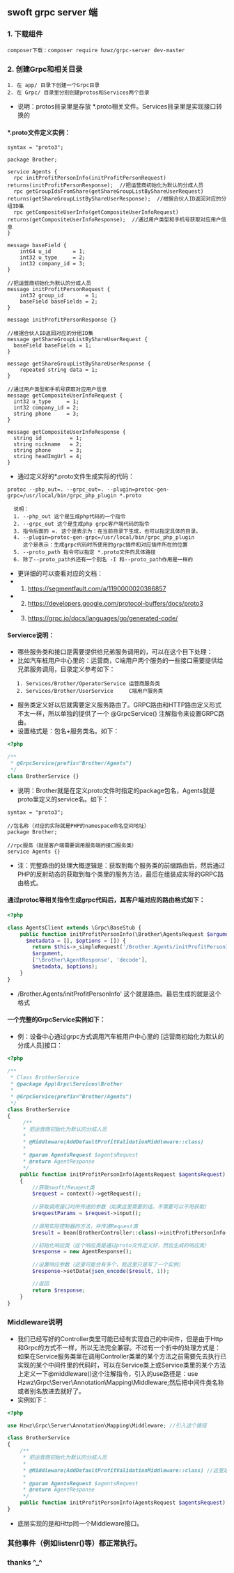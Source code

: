 ## swoft grpc server 端

### 1. 下载组件
````
composer下载：composer require hzwz/grpc-server dev-master
````

### 2. 创建Grpc和相关目录
````
1. 在 app/ 目录下创建一个Grpc目录
2. 在 Grpc/ 目录里分别创建protos和Services两个目录
````
- 说明：protos目录里是存放 *.proto相关文件。Services目录里是实现接口转换的
#### *.proto文件定义实例：
````text
syntax = "proto3";

package Brother;

service Agents {
  rpc initProfitPersonInfo(initProfitPersonRequest) returns(initProfitPersonResponse);  //把运营商初始化为默认的分成人员
  rpc getGroupIdsFromShare(getShareGroupListByShareUserRequest)  returns(getShareGroupListByShareUserResponse);  //根据合伙人ID返回对应的分组ID集
  rpc getCompositeUserInfo(getCompositeUserInfoRequest) returns(getCompositeUserInfoResponse);  //通过用户类型和手机号获取对应用户信息
}

message baseField {
    int64 u_id       = 1;
    int32 u_type     = 2;
    int32 company_id = 3;
}

//把运营商初始化为默认的分成人员
message initProfitPersonRequest {
    int32 group_id       = 1;
    baseField baseFields = 2;
}

message initProfitPersonResponse {}

//根据合伙人ID返回对应的分组ID集
message getShareGroupListByShareUserRequest {
  baseField baseFields = 1;
}

message getShareGroupListByShareUserResponse {
    repeated string data = 1;
}

//通过用户类型和手机号获取对应用户信息
message getCompositeUserInfoRequest {
  int32 u_type     = 1;
  int32 company_id = 2;
  string phone     = 3;
}

message getCompositeUserInfoResponse {
  string id         = 1;
  string nickname   = 2;
  string phone      = 3;
  string headImgUrl = 4;
}

````

- 通过定义好的*.proto文件生成实际的代码：

``protoc --php_out=. --grpc_out=. --plugin=protoc-gen-grpc=/usr/local/bin/grpc_php_plugin *.proto
``

````text  
  说明：
  1. --php_out 这个是生成php代码的一个指令
  2. --grpc_out 这个是生成php grpc客户端代码的指令
  3. 指令后面的 =. 这个是表示为：在当前目录下生成，也可以指定具体的目录。
  4. --plugin=protoc-gen-grpc=/usr/local/bin/grpc_php_plugin 
     这个是表示：生成grpc代码时所使用的grpc插件和对应插件所在的位置
  5. --proto_path 指令可以指定 *.proto文件的具体路径
  6. 除了--proto_path外还有一个别名 -I 和--proto_path作用是一样的
````
- 更详细的可以查看对应的文档：
- 1. https://segmentfault.com/a/1190000020386857
- 2. https://developers.google.com/protocol-buffers/docs/proto3
- 3. https://grpc.io/docs/languages/go/generated-code/
  
#### Servierce说明：

- 哪些服务类和接口是需要提供给兄弟服务调用的，可以在这个目下处理：
- 比如汽车桩用户中心里的：运营商，C端用户两个服务的一些接口需要提供给兄弟服务调用，目录定义参考如下：
````text 
   1. Services/Brother/OperatorService 运营商服务类
   2. Services/Brother/UserService     C端用户服务类
````

- 服务类定义好以后就需要定义服务路由了。GRPC路由和HTTP路由定义形式不太一样，所以单独的提供了一个 @GrpcService() 注解指令来设置GRPC路由。
- 设置格式是：包名+服务类名。如下：
````PHP
<?php

/**
 * @GrpcService(prefix="Brother/Agents")
 */
class BrotherService {}
````
- 说明：Brother就是在定义proto文件时指定的package包名，Agents就是proto里定义的service名。如下：

````text
syntax = "proto3";

//包名称（对应的实际就是PHP的namespace命名空间地址）
package Brother;

//rpc服务（就是客户端需要调用服务端的接口服务类）
service Agents {}
````
- 注：完整路由的处理大概逻辑是：获取到每个服务类的前缀路由后，然后通过PHP的反射动态的获取到每个类里的服务方法，最后在组装成实际的GRPC路由格式。

#### 通过protoc等相关指令生成grpc代码后，其客户端对应的路由格式如下：
````PHP
<?php

class AgentsClient extends \Grpc\BaseStub {
    public function initProfitPersonInfo(\Brother\AgentsRequest $argument,
      $metadata = [], $options = []) {
        return $this->_simpleRequest('/Brother.Agents/initProfitPersonInfo', //这个就是Grpc路由
        $argument,
        ['\Brother\AgentResponse', 'decode'],
        $metadata, $options);
    }
}
````
- /Brother.Agents/initProfitPersonInfo' 这个就是路由。最后生成的就是这个格式

#### 一个完整的GrpcService实例如下：
- 例：设备中心通过grpc方式调用汽车桩用户中心里的 [运营商初始化为默认的分成人员]接口：
````PHP
<?php

/**
 * Class BrotherService
 * @package App\Grpc\Services\Brother
 *
 * @GrpcService(prefix="Brother/Agents")
 */
class BrotherService
{
     /**
     * 把运营商初始化为默认的分成人员
     *
     * @Middleware(AddDefaultProfitValidationMiddleware::class)
     *
     * @param AgentsRequest $agentsRequest
     * @return AgentResponse
     */
    public function initProfitPersonInfo(AgentsRequest $agentsRequest): AgentResponse
    {
        //获取swoft/Reuqest类
        $request = context()->getRequest();
        
        //获取调用接口时所传递的参数（如果这里需要的话。不需要可以不用获取）
        $requestParams = $request->input();
       
        //调用实际控制器的方法，并传递Request类
        $result = bean(BrotherController::class)->initProfitPersonInfo($request);

        //初始化响应类（这个响应类是通过proto文件定义好，然后生成的响应类）
        $response = new AgentResponse();
        
        //设置响应参数（这里可能会有多个，我这里只是写了一个实例）
        $response->setData(json_encode($result, 1));

        //返回
        return $response;
    }
}
````

### Middleware说明

- 我们已经写好的Controller类里可能已经有实现自己的中间件，但是由于Http和Grpc的方式不一样，所以无法完全兼容。不过有一个折中的处理方式是：如果在Service服务类里在调用Controller类里的某个方法之前需要先去执行已实现的某个中间件里的代码时，可以在Service类上或Service类里的某个方法上定义一下@middleware()这个注解指令，引入的use路径是：use Hzwz\Grpc\Server\Annotation\Mapping\Middleware;然后把中间件类名称或者别名放进去就好了。
- 实例如下：

````PHP
<?php

use Hzwz\Grpc\Server\Annotation\Mapping\Middleware; //引入这个路径

class BrotherService
{
    /**
     * 把运营商初始化为默认的分成人员
     *
     * @Middleware(AddDefaultProfitValidationMiddleware::class) //这里定义
     *
     * @param AgentsRequest $agentsRequest
     * @return AgentResponse
     */
    public function initProfitPersonInfo(AgentsRequest $agentsRequest): AgentResponse {}
}
````
- 底层实现的是和Http同一个Middleware接口。

### 其他事件（例如listenr()等）都正常执行。

### thanks ^_^ 